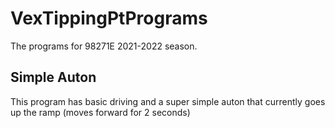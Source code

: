 # VexTippingPtPrograms
The programs for 98271E 2021-2022 season.

## Simple Auton
This program has basic driving and a super simple auton that currently goes up the ramp (moves forward for 2 seconds)
